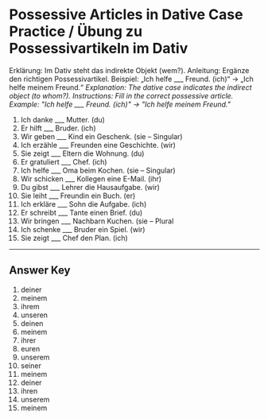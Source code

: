 # Possessive Articles in Dative Case Practice / Übung zu Possessivartikeln im Dativ

Erklärung: Im Dativ steht das indirekte Objekt (wem?).
Anleitung: Ergänze den richtigen Possessivartikel.
Beispiel: „Ich helfe ___ Freund. (ich)“ → „Ich helfe meinem Freund.“
*Explanation: The dative case indicates the indirect object (to whom?).
Instructions: Fill in the correct possessive article.
Example: "Ich helfe ___ Freund. (ich)" → "Ich helfe meinem Freund."*

1. Ich danke ___ Mutter. (du)
2. Er hilft ___ Bruder. (ich)
3. Wir geben ___ Kind ein Geschenk. (sie – Singular)
4. Ich erzähle ___ Freunden eine Geschichte. (wir)
5. Sie zeigt ___ Eltern die Wohnung. (du)
6. Er gratuliert ___ Chef. (ich)
7. Ich helfe ___ Oma beim Kochen. (sie – Singular)
8. Wir schicken ___ Kollegen eine E-Mail. (ihr)
9. Du gibst ___ Lehrer die Hausaufgabe. (wir)
10. Sie leiht ___ Freundin ein Buch. (er)
11. Ich erkläre ___ Sohn die Aufgabe. (ich)
12. Er schreibt ___ Tante einen Brief. (du)
13. Wir bringen ___ Nachbarn Kuchen. (sie – Plural
14. Ich schenke ___ Bruder ein Spiel. (wir)
15. Sie zeigt ___ Chef den Plan. (ich)

---

## Answer Key

1. deiner
2. meinem
3. ihrem
4. unseren
5. deinen
6. meinem
7. ihrer
8. euren
9. unserem
10. seiner
11. meinem
12. deiner
13. ihren
14. unserem
15. meinem
